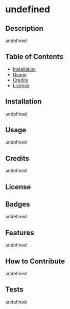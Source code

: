 
# undefined

## Description
undefined

## Table of Contents
- [Installation](#installation)
- [Usage](#usage)
- [Credits](#credits)
- [License](#license)

## Installation
undefined

## Usage
undefined

## Credits
undefined

## License


## Badges
undefined

## Features
undefined

## How to Contribute
undefined

## Tests
undefined
